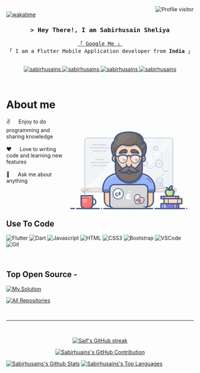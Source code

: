<!--
<h2 align="center">
  Welcome to Sabirhusains World!
  <img src="https://media.giphy.com/media/hvRJCLFzcasrR4ia7z/giphy.gif" width="28">
</h2>
-->

<!--
<p align="center">
  <a href="https://github.com/Sabirhusains/"><img src="https://readme-typing-svg.herokuapp.com/?lines=Self%20Taught%20Programmer;Front%20End%20Developer;1.5%2B%20years%20of%20coding%20experience;Always%20learning%20new%20things&center=true&width=380&height=45"></a>
</p>

 -->

<a href="https://komarev.com/ghpvc/?username=sabirhusains">
  <img align="right" src="https://komarev.com/ghpvc/?username=sabirhusains&label=Visitors&color=0e75b6&style=flat" alt="Profile visitor" />
</a>


[![wakatime](https://wakatime.com/badge/user/eebb3dd8-d9b2-40de-9b88-6fd6cac99dbc.svg)](https://wakatime.com/@eebb3dd8-d9b2-40de-9b88-6fd6cac99dbc)

<!-- Intro  -->
<h3 align="center">
        <samp>&gt; Hey There!, I am
                <b>Sabirhusain Sheliya</b>
        </samp>
</h3>


<p align="center"> 
  <samp>
    <a href="https://www.google.com/search?q=Sabirhusain Sheliya">「 Google Me 」</a>
    <br>
    「 I am a Flutter Mobile Application developer from <b>India</b> 」
    <br>
    <br>
  </samp>
</p>

<p align="center">
 <a href="https://sabirhusains.com" target="blank">
  <img src="https://img.shields.io/badge/Website-DC143C?style=for-the-badge&logo=medium&logoColor=white" alt="sabirhusains" />
 </a>
 <a href="https://linkedin.com/in/Sabirhusain Sheliya" target="_blank">
  <img src="https://img.shields.io/badge/LinkedIn-0077B5?style=for-the-badge&logo=linkedin&logoColor=white" alt="sabirhusains"/>
 </a>
 <!-- <a href="https://dev.to/sabirhusains" target="_blank">
  <img src="https://img.shields.io/badge/dev.to-0A0A0A?style=for-the-badge&logo=dev.to&logoColor=white" alt="sabirhusains" />
 </a> -->
 <a href="https://instagram.com/sisheliya" target="_blank">
  <img src="https://img.shields.io/badge/Instagram-fe4164?style=for-the-badge&logo=instagram&logoColor=white" alt="sabirhusains" />
 </a> 
 <a href="https://facebook.com/Sabirhusain Sheliya" target="_blank">
  <img src="https://img.shields.io/badge/Facebook-20BEFF?&style=for-the-badge&logo=facebook&logoColor=white" alt="sabirhusains"  />
  </a> 
</p>
<br />

<!-- About Section -->
 # About me
 
<p>
 <img align="right" width="350" src="/programmer.gif" alt="Coding gif" />
  
 ✌️ &emsp; Enjoy to do programming and sharing knowledge <br/><br/>
 ❤️ &emsp; Love to writing code and learning new features<br/><br/>
 💬 &emsp; Ask me about anything

</p>

<br/>
<br/>
<br/>

## Use To Code

![Flutter](https://img.shields.io/badge/Flutter-1572B6?style=for-the-badge&logo=flutter&logoColor=white)
![Dart](https://img.shields.io/badge/Dart-1572B6?style=for-the-badge&logo=dart&logoColor=white)
![Javascript](https://img.shields.io/badge/Javascript-F0DB4F?style=for-the-badge&labelColor=black&logo=javascript&logoColor=F0DB4F)
![HTML](https://img.shields.io/badge/HTML5-E34F26?style=for-the-badge&logo=html5&logoColor=white)
![CSS3](https://img.shields.io/badge/CSS3-1572B6?style=for-the-badge&logo=css3&logoColor=white)
![Bootstrap](https://img.shields.io/badge/Bootstrap-563D7C?style=for-the-badge&logo=bootstrap&logoColor=white)
![VSCode](https://img.shields.io/badge/Visual_Studio-0078d7?style=for-the-badge&logo=visual%20studio&logoColor=white)
![Git](https://img.shields.io/badge/Git-F05032?style=for-the-badge&logo=git&logoColor=white)

<br/>

## Top Open Source -
[![My.Solution](https://github-readme-stats.vercel.app/api/pin/?username=Sabirhusains&repo=My.solution&border_color=7F3FBF&bg_color=0D1117&title_color=C9D1D9&text_color=8B949E&icon_color=7F3FBF)](https://github.com/sabirhusains/itasks)

<p align="left">
  <a href="https://github.com/sabirhusains?tab=repositories" target="_blank"><img alt="All Repositories" title="All Repositories" src="https://img.shields.io/badge/-All%20Repos-2962FF?style=for-the-badge&logo=koding&logoColor=white"/></a>
</p>

<br/>
<hr/>
<br/>

<p align="center">
  <a href="https://github.com/sabirhusains">
    <img src="https://github-readme-streak-stats.herokuapp.com/?user=sabirhusains&theme=radical&border=7F3FBF&background=0D1117" alt="Saif's GitHub streak"/>
  </a>
</p>

<p align="center">
  <a href="https://github.com/sabirhusains">
    <img src="https://github-profile-summary-cards.vercel.app/api/cards/profile-details?username=sabirhusains&theme=radical" alt="Sabirhuains's GitHub Contribution"/>
  </a>
</p>

<a> 
    <a href="https://github.com/sabirhusains"><img alt="Sabirhusains's Github Stats" src="https://denvercoder1-github-readme-stats.vercel.app/api?username=sabirhusains&show_icons=true&count_private=true&theme=react&border_color=7F3FBF&bg_color=0D1117&title_color=F85D7F&icon_color=F8D866" height="192px" width="49.5%"/></a>
  <a href="https://github.com/sabirhusains"><img alt="Sabirhusains's Top Languages" src="https://denvercoder1-github-readme-stats.vercel.app/api/top-langs/?username=sabirhusains&langs_count=8&layout=compact&theme=react&border_color=7F3FBF&bg_color=0D1117&title_color=F85D7F&icon_color=F8D866" height="192px" width="49.5%"/></a>
  <br/>
</a>
